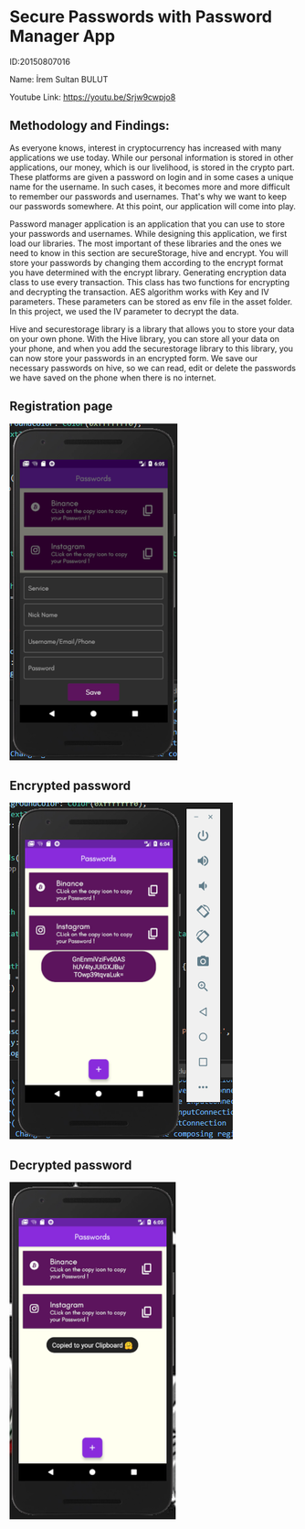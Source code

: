 # Secure Passwords with Password Manager App

ID:20150807016

Name: İrem Sultan BULUT

Youtube Link: https://youtu.be/Srjw9cwpjo8

## Methodology and Findings:

As everyone knows, interest in cryptocurrency has increased with many applications we use today. 
While our personal information is stored in other applications, our money, which is our livelihood,
is stored in the crypto part. These platforms are given a password on login and in some cases a unique name
for the username. In such cases, it becomes more and more difficult to remember our passwords and usernames.
That's why we want to keep our passwords somewhere. At this point, our application will come into play.

Password manager application is an application that you can use to store your passwords and usernames.
While designing this application, we first load our libraries.
The most important of these libraries and the ones we need to know in this section are secureStorage,
hive and encrypt.
You will store your passwords by changing them according to the encrypt format you have determined 
with the encrypt library.
Generating encryption data class to use every transaction. This class has two functions for encrypting and decrypting the transaction.
AES algorithm works with Key and IV parameters. These parameters can be stored as env file in the asset folder.
In this project, we used the IV parameter to decrypt the data.

Hive and securestorage library is a library that allows you to store your data on your own phone.
With the Hive library, you can store all your data on your phone,
and when you add the securestorage library to this library,
you can now store your passwords in an encrypted form.
We save our necessary passwords on hive, so we can read, edit or delete the passwords
we have saved on the phone when there is no internet.






## Registration page

![alt text](https://github.com/irembulut/secure_passwords/blob/main/findings/save.png)


## Encrypted password

![alt text](https://github.com/irembulut/secure_passwords/blob/main/findings/encryptedpass.png)


## Decrypted password

![alt text](https://github.com/irembulut/secure_passwords/blob/main/findings/decryptedpass.png)
